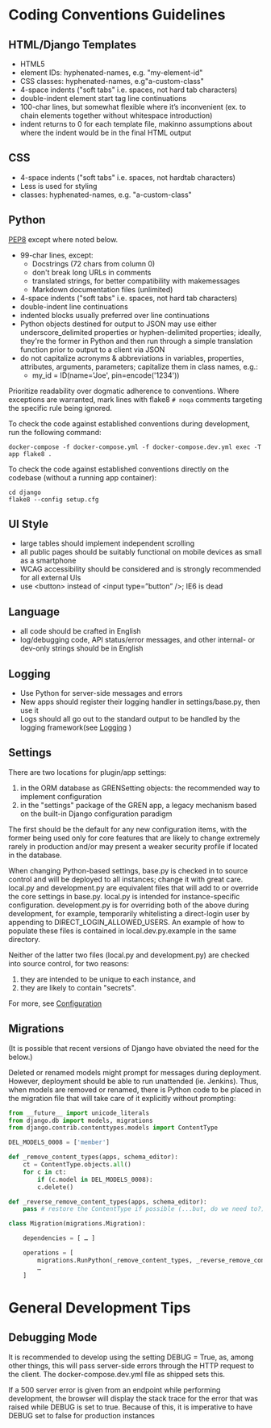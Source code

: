 # Coding Conventions Guidelines

## HTML/Django Templates

- HTML5
- element IDs: hyphenated-names, e.g. "my-element-id"
- CSS classes: hyphenated-names, e.g"a-custom-class"
- 4-space indents ("soft tabs" i.e. spaces, not hard tab characters)
- double-indent element start tag line continuations
- 100-char lines, but somewhat flexible where it’s inconvenient (ex. to chain elements together without whitespace introduction)
- indent returns to 0 for each template file, makinno assumptions about where the indent would
  be in the final HTML output

## CSS

- 4-space indents ("soft tabs" i.e. spaces, not hardtab characters)
- Less is used for styling
- classes: hyphenated-names, e.g. "a-custom-class"

## Python

[PEP8](https://www.python.org/dev/peps/pep-0008/) except where noted below.

 - 99-char lines, except:
     * Docstrings (72 chars from column 0)
     * don't break long URLs in comments
     * translated strings, for better compatibility with makemessages
     * Markdown documentation files (unlimited)
 - 4-space indents ("soft tabs" i.e. spaces, not hard tab characters)
 - double-indent line continuations
 - indented blocks usually preferred over line continuations
 - Python objects destined for output to JSON may use either underscore_delimited properties or hyphen-delimited properties; ideally, they're the former in Python and then run through a simple translation function prior to output to a client via JSON
 - do not capitalize acronyms & abbreviations in variables, properties, attributes, arguments, parameters; capitalize them in class names, e.g.:
   * my_id = ID(name='Joe', pin=encode('1234'))

Prioritize readability over dogmatic adherence to conventions.  Where exceptions are warranted, mark lines with flake8 `# noqa` comments targeting the specific rule being ignored.

To check the code against established conventions during development, run the following command:
  ```
  docker-compose -f docker-compose.yml -f docker-compose.dev.yml exec -T app flake8 .
  ```

To check the code against established conventions directly on the codebase (without a running app container):
  ```
  cd django
  flake8 --config setup.cfg
  ```

## UI Style

 - large tables should implement independent scrolling
 - all public pages should be suitably functional on mobile devices as small as a smartphone
 - WCAG accessibility should be considered and is strongly recommended for all external UIs
 - use \<button> instead of \<input type=”button” />; IE6 is dead

## Language

 - all code should be crafted in English
 - log/debugging code, API status/error messages, and other internal- or dev-only strings should
   be in English

## Logging

 - Use Python for server-side messages and errors
 - New apps should register their logging handler in settings/base.py, then use it
 - Logs should all go out to the standard output to be handled by the logging framework(see [Logging](logging.md) )


## Settings

There are two locations for plugin/app settings:

 1. in the ORM database as GRENSetting objects: the recommended way to implement configuration
 2. in the "settings" package of the GREN app, a legacy mechanism based on the built-in Django configuration paradigm

The first should be the default for any new configuration items, with the former being used only for core features that are likely to change extremely rarely in production and/or may present a weaker security profile if located in the database.

When changing Python-based settings, base.py is checked in to source control and will be deployed to all instances; change it with great care.  local.py and development.py are equivalent files that will add to or override the core settings in base.py.  local.py is intended for instance-specific configuration.  development.py is for overriding both of the above during development, for example, temporarily whitelisting a direct-login user by appending to DIRECT_LOGIN_ALLOWED_USERS.  An example of how to populate these files is contained in local.dev.py.example in the same directory.

Neither of the latter two files (local.py and development.py) are checked into source control, for two reasons:

 1. they are intended to be unique to each instance, and
 2. they are likely to contain "secrets".

For more, see [Configuration](../admin/configuration.md)

## Migrations

(It is possible that recent versions of Django have obviated the need for the below.)

Deleted or renamed models might prompt for messages during deployment. However, deployment should be able to run unattended (ie. Jenkins). Thus, when models are removed or renamed, there is Python code to be placed in the migration file that will take care of it explicitly without prompting:

```python
from __future__ import unicode_literals
from django.db import models, migrations
from django.contrib.contenttypes.models import ContentType

DEL_MODELS_0008 = ['member']

def _remove_content_types(apps, schema_editor):
    ct = ContentType.objects.all()
    for c in ct:
        if (c.model in DEL_MODELS_0008):
        c.delete()

def _reverse_remove_content_types(apps, schema_editor):
    pass # restore the ContentType if possible (...but, do we need to?)

class Migration(migrations.Migration):

    dependencies = [ … ]

    operations = [
        migrations.RunPython(_remove_content_types, _reverse_remove_content_types),
        …
    ]
```

# General Development Tips

## Debugging Mode

It is recommended to develop using the setting DEBUG = True, as, among other things, this will pass server-side errors through the HTTP request to the client.  The docker-compose.dev.yml file as shipped sets this.

If a 500 server error is given from an endpoint while performing development, the browser will display the stack trace for the error that was raised while DEBUG is set to true. Because of this, it is imperative to have DEBUG set to false for production instances
